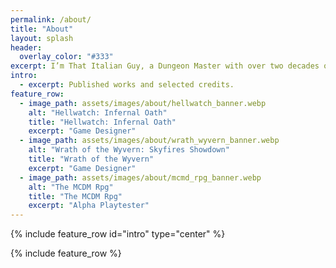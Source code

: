 ```yaml
---
permalink: /about/
title: "About"
layout: splash
header:
  overlay_color: "#333"
excerpt: I’m That Italian Guy, a Dungeon Master with over two decades of experience and a TTRPG game designer.
intro: 
  - excerpt: Published works and selected credits.
feature_row:
  - image_path: assets/images/about/hellwatch_banner.webp
    alt: "Hellwatch: Infernal Oath"
    title: "Hellwatch: Infernal Oath"
    excerpt: "Game Designer"
  - image_path: assets/images/about/wrath_wyvern_banner.webp
    alt: "Wrath of the Wyvern: Skyfires Showdown"
    title: "Wrath of the Wyvern"
    excerpt: "Game Designer"
  - image_path: assets/images/about/mcmd_rpg_banner.webp
    alt: "The MCDM Rpg"
    title: "The MCDM Rpg"
    excerpt: "Alpha Playtester"
---
```


{% include feature_row id="intro" type="center" %}

{% include feature_row %}
